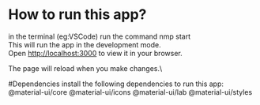 # How to run this app?
in the terminal (eg:VSCode) run the command nmp start\
This will run the app in the development mode.\
Open [http://localhost:3000](http://localhost:3000) to view it in your browser.

The page will reload when you make changes.\

#Dependencies
install the following dependencies to run this app:
@material-ui/core
@material-ui/icons
@material-ui/lab
@material-ui/styles
